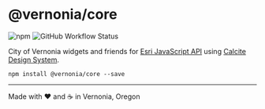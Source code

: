 # @vernonia/core

![npm](https://img.shields.io/npm/v/@vernonia/core?style=flat-square) ![GitHub Workflow Status](https://img.shields.io/github/workflow/status/CityOfVernonia/core/Node.js%20CI?style=flat-square)

City of Vernonia widgets and friends for [Esri JavaScript API](https://developers.arcgis.com/javascript/latest/) using [Calcite Design System](https://developers.arcgis.com/calcite-design-system/).

```shell
npm install @vernonia/core --save
```

***

Made with :heart: and :coffee: in Vernonia, Oregon
